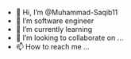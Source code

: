 - 👋 Hi, I’m @Muhammad-Saqib11
- 👀 I’m software engineer
- 🌱 I’m currently learning  
- 💞️ I’m looking to collaborate on ...
- 📫 How to reach me ...

<!---
Muhammad-Saqib11/Muhammad-Saqib11 is a ✨ special ✨ repository because its `README.md` (this file) appears on your GitHub profile.
You can click the Preview link to take a look at your changes.
--->

